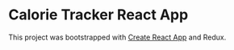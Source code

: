 # Calorie Tracker React App

This project was bootstrapped with [Create React App](https://github.com/facebook/create-react-app) and Redux.
